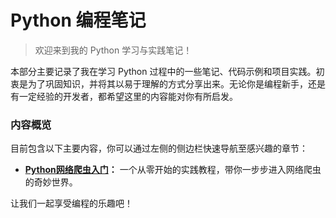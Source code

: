 # Python 编程笔记

> 欢迎来到我的 Python 学习与实践笔记！

本部分主要记录了我在学习 Python 过程中的一些笔记、代码示例和项目实践。初衷是为了巩固知识，并将其以易于理解的方式分享出来。无论你是编程新手，还是有一定经验的开发者，都希望这里的内容能对你有所启发。

### 内容概览

目前包含以下主要内容，你可以通过左侧的侧边栏快速导航至感兴趣的章节：

*   **[Python网络爬虫入门](./python-web-scraping-tutorial.md)：** 一个从零开始的实践教程，带你一步步进入网络爬虫的奇妙世界。


让我们一起享受编程的乐趣吧！